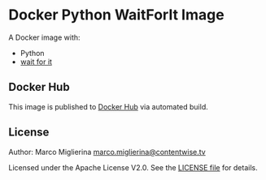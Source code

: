 # Docker Python WaitForIt Image

A Docker image with:

* Python
* [wait for it](https://github.com/maxcnunes/waitforit)

## Docker Hub

This image is published to [Docker Hub](https://hub.docker.com/r/contentwisetv/python-waitforit/) via automated build.

## License

Author: Marco Miglierina <marco.miglierina@contentwise.tv>

Licensed under the Apache License V2.0. See the [LICENSE file](LICENSE) for details.